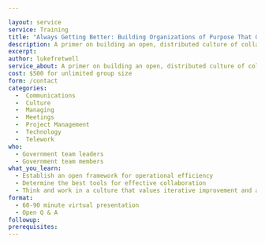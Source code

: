 ```yaml
---

layout: service
service: Training
title: "Always Getting Better: Building Organizations of Purpose That Get Things Done"
description: A primer on building an open, distributed culture of collaboration, accountability, and iterative excellence
excerpt:
author: lukefretwell
service_about: A primer on building an open, distributed culture of collaboration, accountability and iterative excellence, based on proven experience with government leaders and multiple start-up business environments.
cost: $500 for unlimited group size
form: /contact
categories:
  -  Communications
  -  Culture
  -  Managing
  -  Meetings
  -  Project Management
  -  Technology
  -  Telework
who:
  - Government team leaders
  - Government team members
what_you_learn:
  - Establish an open framework for operational efficiency
  - Determine the best tools for effective collaboration
  - Think and work in a culture that values iterative improvement and an evolving mindset
format:
  - 60-90 minute virtual presentation
  - Open Q & A
followup:
prerequisites: 
---
```

